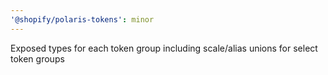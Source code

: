```yaml
---
'@shopify/polaris-tokens': minor
---
```


Exposed types for each token group including scale/alias unions for select token groups
